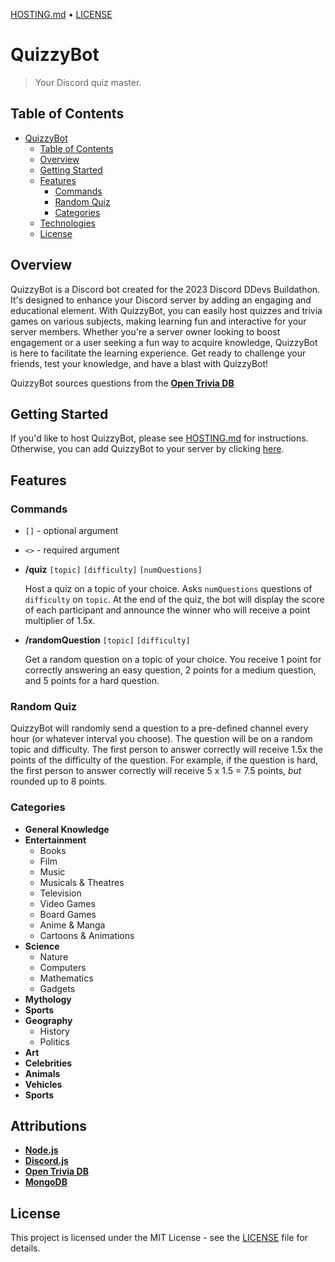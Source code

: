 
[HOSTING.md](HOSTING.md) • [LICENSE](LICENSE)

# QuizzyBot

> Your Discord quiz master.

## Table of Contents

<!-- TOC -->
* [QuizzyBot](#quizzybot)
  * [Table of Contents](#table-of-contents)
  * [Overview](#overview)
  * [Getting Started](#getting-started)
  * [Features](#features)
    * [Commands](#commands)
    * [Random Quiz](#random-quiz)
    * [Categories](#categories)
  * [Technologies](#technologies)
  * [License](#license)
<!-- TOC -->

## Overview

QuizzyBot is a Discord bot created for the 2023 Discord DDevs Buildathon. It's designed to enhance your Discord server
by adding an engaging and educational element. With QuizzyBot, you can easily host quizzes and trivia games on various
subjects, making learning fun and interactive for your server members. Whether you're a server owner looking to boost
engagement or a user seeking a fun way to acquire knowledge, QuizzyBot is here to facilitate the learning experience.
Get ready to challenge your friends, test your knowledge, and have a blast with QuizzyBot!

QuizzyBot sources questions from the [**Open Trivia DB**](https://opentdb.com/)

## Getting Started

If you'd like to host QuizzyBot, please see [HOSTING.md](HOSTING.md) for instructions.
Otherwise, you can add QuizzyBot to your server by
clicking [here](https://discord.com/api/oauth2/authorize?client_id=1168686016866041916&permissions=2048&scope=bot).

## Features

### Commands

- `[]` - optional argument
- `<>` - required argument


- **/quiz** `[topic]` `[difficulty]` `[numQuestions]`

  Host a quiz on a topic of your choice. Asks `numQuestions` questions of `difficulty` on `topic`.
  At the end of the quiz, the bot will display the score of each participant and announce the winner who will receive
  a point multiplier of 1.5x.

- **/randomQuestion** `[topic]` `[difficulty]`

  Get a random question on a topic of your choice. You receive 1 point for correctly answering an easy question, 2
  points for a medium question, and 5 points for a hard question.

### Random Quiz

QuizzyBot will randomly send a question to a pre-defined channel every hour (or whatever interval you choose). The
question will be on a random topic and difficulty. The first person to answer correctly will receive 1.5x the points
of the difficulty of the question. For example, if the question is hard, the first person to answer correctly will
receive 5 x 1.5 = 7.5 points, *but* rounded up to 8 points.

### Categories

- **General Knowledge**
- **Entertainment**
    - Books
    - Film
    - Music
    - Musicals & Theatres
    - Television
    - Video Games
    - Board Games
    - Anime & Manga
    - Cartoons & Animations
- **Science**
    - Nature
    - Computers
    - Mathematics
    - Gadgets
- **Mythology**
- **Sports**
- **Geography**
    - History
    - Politics
- **Art**
- **Celebrities**
- **Animals**
- **Vehicles**
- **Sports**

## Attributions

- [**Node.js**](https://nodejs.org/en/)
- [**Discord.js**](https://discord.js.org/#/)
- [**Open Trivia DB**](https://opentdb.com/)
- [**MongoDB**](https://www.mongodb.com/)

## License

This project is licensed under the MIT License - see the [LICENSE](LICENSE) file for details.


